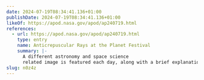 ```yaml
---
date: 2024-07-19T08:34:41.136+01:00
publishDate: 2024-07-19T08:34:41.136+01:00
likeOf: https://apod.nasa.gov/apod/ap240719.html
references:
  - url: https://apod.nasa.gov/apod/ap240719.html
    type: entry
    name: Anticrepuscular Rays at the Planet Festival
    summary: |-
      A different astronomy and space science
      related image is featured each day, along with a brief explanation.
slug: n0z4z
---
```

